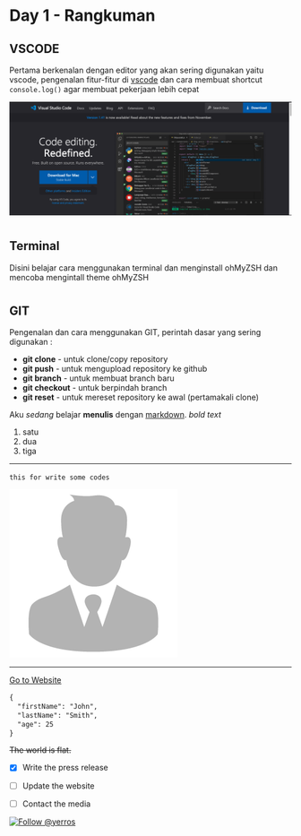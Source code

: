 # Day 1 - Rangkuman

## VSCODE
Pertama berkenalan dengan editor yang akan sering digunakan yaitu vscode, 
pengenalan fitur-fitur di [vscode](https://code.visualstudio.com/) dan cara membuat shortcut `console.log()` agar membuat pekerjaan lebih cepat



![Screenshot](images/Screen-1.png)

#

## Terminal

Disini belajar cara menggunakan terminal dan menginstall ohMyZSH dan mencoba mengintall theme ohMyZSH

#

## GIT

Pengenalan dan cara menggunakan GIT, perintah dasar yang sering digunakan :

- **git clone** - untuk clone/copy repository
- **git push** - untuk mengupload repository ke github
- **git branch** - untuk membuat branch baru
- **git checkout** - untuk berpindah branch
- **git reset** - untuk mereset repository ke awal (pertamakali clone) 

Aku *sedang* belajar **menulis** dengan [markdown](https://en.wikipedia.org/wiki/Markdown).
*bold text*
1. satu
2. dua
3. tiga

--- 
`this for write some codes`



![this for add image](images/profile.png)

--- 

[Go to Website](http://yerros.github.io)

```
{
  "firstName": "John",
  "lastName": "Smith",
  "age": 25
}
```

~~The world is flat.~~

- [x] Write the press release
- [ ] Update the website
- [ ] Contact the media


[![Follow @yerros](https://img.shields.io/twitter/follow/yerros?label=Follow+@yerros&style=flat)](https://twitter.com/intent/follow?screen_name=yerros)